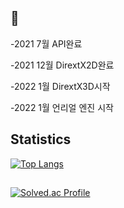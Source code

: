 <!-- statistics - username=*  -->
## 🌱

-2021 7월 API완료

-2021 12월 DirextX2D완료

-2022 1월 DirextX3D시작

-2022 1월 언리얼 엔진 시작
## Statistics
  <div align=left>
  
  [![Top Langs](https://github-readme-stats.vercel.app/api/top-langs/?username=kimseonju&layout=compact)](https://github.com/anuraghazra/github-readme-stats)
  </div>

<!--



<!--
**Kimseonju/Kimseonju** is a ✨ _special_ ✨ repository because its `README.md` (this file) appears on your GitHub profile.

Here are some ideas to get you started:

- 🔭 I’m currently working on ...
- 🌱 I’m currently learning ...
- 👯 I’m looking to collaborate on ...
- 🤔 I’m looking for help with ...
- 💬 Ask me about ...
- 📫 How to reach me: ...
- 😄 Pronouns: ...
- ⚡ Fun fact: ...
-->
## 
  <div align=left>

[![Solved.ac Profile](http://mazassumnida.wtf/api/v2/generate_badge?boj=gasoul)](https://solved.ac/gasoul/)


